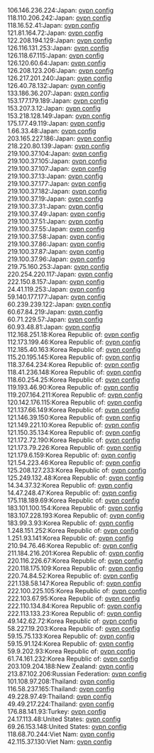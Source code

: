 106.146.236.224:Japan: [ovpn config](vpn/106_146_236_224.ovpn)  
118.110.206.242:Japan: [ovpn config](vpn/118_110_206_242.ovpn)  
118.16.52.41:Japan: [ovpn config](vpn/118_16_52_41.ovpn)  
121.81.164.72:Japan: [ovpn config](vpn/121_81_164_72.ovpn)  
122.208.194.129:Japan: [ovpn config](vpn/122_208_194_129.ovpn)  
126.116.131.253:Japan: [ovpn config](vpn/126_116_131_253.ovpn)  
126.118.67.115:Japan: [ovpn config](vpn/126_118_67_115.ovpn)  
126.120.60.64:Japan: [ovpn config](vpn/126_120_60_64.ovpn)  
126.208.123.206:Japan: [ovpn config](vpn/126_208_123_206.ovpn)  
126.217.201.240:Japan: [ovpn config](vpn/126_217_201_240.ovpn)  
126.40.78.132:Japan: [ovpn config](vpn/126_40_78_132.ovpn)  
133.186.36.207:Japan: [ovpn config](vpn/133_186_36_207.ovpn)  
153.177.179.189:Japan: [ovpn config](vpn/153_177_179_189.ovpn)  
153.207.3.12:Japan: [ovpn config](vpn/153_207_3_12.ovpn)  
153.218.128.149:Japan: [ovpn config](vpn/153_218_128_149.ovpn)  
175.177.49.119:Japan: [ovpn config](vpn/175_177_49_119.ovpn)  
1.66.33.48:Japan: [ovpn config](vpn/1_66_33_48.ovpn)  
203.165.227.186:Japan: [ovpn config](vpn/203_165_227_186.ovpn)  
218.220.80.139:Japan: [ovpn config](vpn/218_220_80_139.ovpn)  
219.100.37.104:Japan: [ovpn config](vpn/219_100_37_104.ovpn)  
219.100.37.105:Japan: [ovpn config](vpn/219_100_37_105.ovpn)  
219.100.37.107:Japan: [ovpn config](vpn/219_100_37_107.ovpn)  
219.100.37.13:Japan: [ovpn config](vpn/219_100_37_13.ovpn)  
219.100.37.177:Japan: [ovpn config](vpn/219_100_37_177.ovpn)  
219.100.37.182:Japan: [ovpn config](vpn/219_100_37_182.ovpn)  
219.100.37.19:Japan: [ovpn config](vpn/219_100_37_19.ovpn)  
219.100.37.31:Japan: [ovpn config](vpn/219_100_37_31.ovpn)  
219.100.37.49:Japan: [ovpn config](vpn/219_100_37_49.ovpn)  
219.100.37.51:Japan: [ovpn config](vpn/219_100_37_51.ovpn)  
219.100.37.55:Japan: [ovpn config](vpn/219_100_37_55.ovpn)  
219.100.37.58:Japan: [ovpn config](vpn/219_100_37_58.ovpn)  
219.100.37.86:Japan: [ovpn config](vpn/219_100_37_86.ovpn)  
219.100.37.87:Japan: [ovpn config](vpn/219_100_37_87.ovpn)  
219.100.37.96:Japan: [ovpn config](vpn/219_100_37_96.ovpn)  
219.75.160.253:Japan: [ovpn config](vpn/219_75_160_253.ovpn)  
220.254.220.117:Japan: [ovpn config](vpn/220_254_220_117.ovpn)  
222.150.8.157:Japan: [ovpn config](vpn/222_150_8_157.ovpn)  
24.41.119.253:Japan: [ovpn config](vpn/24_41_119_253.ovpn)  
59.140.177.177:Japan: [ovpn config](vpn/59_140_177_177.ovpn)  
60.239.239.122:Japan: [ovpn config](vpn/60_239_239_122.ovpn)  
60.67.84.219:Japan: [ovpn config](vpn/60_67_84_219.ovpn)  
60.71.229.57:Japan: [ovpn config](vpn/60_71_229_57.ovpn)  
60.93.48.81:Japan: [ovpn config](vpn/60_93_48_81.ovpn)  
112.168.251.18:Korea Republic of: [ovpn config](vpn/112_168_251_18.ovpn)  
112.173.199.46:Korea Republic of: [ovpn config](vpn/112_173_199_46.ovpn)  
112.185.40.163:Korea Republic of: [ovpn config](vpn/112_185_40_163.ovpn)  
115.20.195.145:Korea Republic of: [ovpn config](vpn/115_20_195_145.ovpn)  
118.37.64.234:Korea Republic of: [ovpn config](vpn/118_37_64_234.ovpn)  
118.41.236.148:Korea Republic of: [ovpn config](vpn/118_41_236_148.ovpn)  
118.60.254.25:Korea Republic of: [ovpn config](vpn/118_60_254_25.ovpn)  
119.193.46.90:Korea Republic of: [ovpn config](vpn/119_193_46_90.ovpn)  
119.207.164.211:Korea Republic of: [ovpn config](vpn/119_207_164_211.ovpn)  
120.142.176.115:Korea Republic of: [ovpn config](vpn/120_142_176_115.ovpn)  
121.137.66.149:Korea Republic of: [ovpn config](vpn/121_137_66_149.ovpn)  
121.146.39.150:Korea Republic of: [ovpn config](vpn/121_146_39_150.ovpn)  
121.149.221.10:Korea Republic of: [ovpn config](vpn/121_149_221_10.ovpn)  
121.150.35.134:Korea Republic of: [ovpn config](vpn/121_150_35_134.ovpn)  
121.172.72.190:Korea Republic of: [ovpn config](vpn/121_172_72_190.ovpn)  
121.173.79.226:Korea Republic of: [ovpn config](vpn/121_173_79_226.ovpn)  
121.179.6.159:Korea Republic of: [ovpn config](vpn/121_179_6_159.ovpn)  
121.54.223.46:Korea Republic of: [ovpn config](vpn/121_54_223_46.ovpn)  
125.208.127.233:Korea Republic of: [ovpn config](vpn/125_208_127_233.ovpn)  
125.249.132.48:Korea Republic of: [ovpn config](vpn/125_249_132_48.ovpn)  
14.34.37.32:Korea Republic of: [ovpn config](vpn/14_34_37_32.ovpn)  
14.47.248.47:Korea Republic of: [ovpn config](vpn/14_47_248_47.ovpn)  
175.118.189.69:Korea Republic of: [ovpn config](vpn/175_118_189_69.ovpn)  
183.101.100.154:Korea Republic of: [ovpn config](vpn/183_101_100_154.ovpn)  
183.107.228.193:Korea Republic of: [ovpn config](vpn/183_107_228_193.ovpn)  
183.99.3.93:Korea Republic of: [ovpn config](vpn/183_99_3_93.ovpn)  
1.248.151.252:Korea Republic of: [ovpn config](vpn/1_248_151_252.ovpn)  
1.251.93.141:Korea Republic of: [ovpn config](vpn/1_251_93_141.ovpn)  
210.94.76.46:Korea Republic of: [ovpn config](vpn/210_94_76_46.ovpn)  
211.184.216.201:Korea Republic of: [ovpn config](vpn/211_184_216_201.ovpn)  
220.116.226.67:Korea Republic of: [ovpn config](vpn/220_116_226_67.ovpn)  
220.118.175.109:Korea Republic of: [ovpn config](vpn/220_118_175_109.ovpn)  
220.74.84.52:Korea Republic of: [ovpn config](vpn/220_74_84_52.ovpn)  
221.138.58.147:Korea Republic of: [ovpn config](vpn/221_138_58_147.ovpn)  
222.100.225.105:Korea Republic of: [ovpn config](vpn/222_100_225_105.ovpn)  
222.103.67.95:Korea Republic of: [ovpn config](vpn/222_103_67_95.ovpn)  
222.110.134.84:Korea Republic of: [ovpn config](vpn/222_110_134_84.ovpn)  
222.113.133.23:Korea Republic of: [ovpn config](vpn/222_113_133_23.ovpn)  
49.142.62.72:Korea Republic of: [ovpn config](vpn/49_142_62_72.ovpn)  
58.227.19.203:Korea Republic of: [ovpn config](vpn/58_227_19_203.ovpn)  
59.15.75.133:Korea Republic of: [ovpn config](vpn/59_15_75_133.ovpn)  
59.15.91.124:Korea Republic of: [ovpn config](vpn/59_15_91_124.ovpn)  
59.9.202.93:Korea Republic of: [ovpn config](vpn/59_9_202_93.ovpn)  
61.74.161.232:Korea Republic of: [ovpn config](vpn/61_74_161_232.ovpn)  
203.109.204.188:New Zealand: [ovpn config](vpn/203_109_204_188.ovpn)  
213.87.102.206:Russian Federation: [ovpn config](vpn/213_87_102_206.ovpn)  
101.108.97.208:Thailand: [ovpn config](vpn/101_108_97_208.ovpn)  
116.58.237.165:Thailand: [ovpn config](vpn/116_58_237_165.ovpn)  
49.228.97.49:Thailand: [ovpn config](vpn/49_228_97_49.ovpn)  
49.49.217.224:Thailand: [ovpn config](vpn/49_49_217_224.ovpn)  
176.88.141.93:Turkey: [ovpn config](vpn/176_88_141_93.ovpn)  
24.17.113.48:United States: [ovpn config](vpn/24_17_113_48.ovpn)  
69.26.153.148:United States: [ovpn config](vpn/69_26_153_148.ovpn)  
118.68.70.244:Viet Nam: [ovpn config](vpn/118_68_70_244.ovpn)  
42.115.37.130:Viet Nam: [ovpn config](vpn/42_115_37_130.ovpn)  
